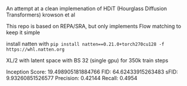 An attempt at a clean implemenation of HDiT (Hourglass Diffusion Transformers) krowson et al

This repo is based on REPA/SRA, but only implements Flow matching to keep it simple

install natten  with
`pip install natten==0.21.0+torch270cu128 -f https://whl.natten.org`



XL/2 with latent space with BS 32 (single gpu) for 350k train steps

Inception Score: 19.498905181884766
FID: 64.62433915263483
sFID: 9.93260851526577
Precision: 0.42144
Recall: 0.4954
